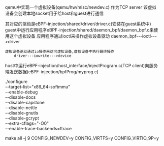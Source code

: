 qemu中实现一个虚拟设备(qemu/hw/misc/newdev.c) 作为TCP server
	该虚拟设备会创建本地socket用于给host和guest进行通信

其对应的驱动是eBPF-injection/shared/driver/driver.c(安装在guest系统中)
guest中运行应用程序eBPF-injection/shared/daemon_bpf/daemon_bpf.c来使用这个虚拟设备
	应用程序通过ioctl来操作虚拟设备驱动
		daemon_bpf---ioctl--->driver

	虚拟设备驱动通过io操作来访问虚拟设备,虚拟设备中执行最终操作
		driver---iowrite--->device

host中运行eBPF-injection/host_interface/injectProgram.c(TCP client)向服务端发送数据(eBPF-injection/bpfProg/myprog.c)

./configure \
	--target-list="x86_64-softmmu" \
	--enable-debug \
	--disable-docs \
	--disable-capstone \
	--disable-nettle \
	--disable-gnutls \
	--disable-gcrypt \
	--extra-cflags="-O0" \
	--enable-trace-backends=ftrace

make all -j 9 CONFIG_NEWDEV=y CONFIG_VIRTFS=y CONFIG_VIRTIO_9P=y
